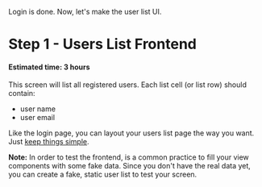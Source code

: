 Login is done. Now, let's make the user list UI.

# Step 1 - Users List Frontend
#### Estimated time: 3 hours

This screen will list all registered users. Each list cell (or list row) should contain:
  - user name
  - user email

Like the login page, you can layout your users list page the way you want. Just [keep things simple](https://en.wikipedia.org/wiki/KISS_principle).


**Note:** In order to test the frontend, is a common practice to fill your view components with some fake data. Since you don't have the real data yet, you can create a fake, static user list to test your screen.
